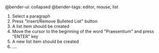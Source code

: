 @bender-ui: collapsed
@bender-tags: editor, mouse, list

1. Select a paragraph
2. Press "Insert/Remove Bulleted List" button
3. A list item should be created
4. Move the cursor to the beginning of the word "Praesentium" and press "ENTER" key
5. A new list item should be created
6. ....
